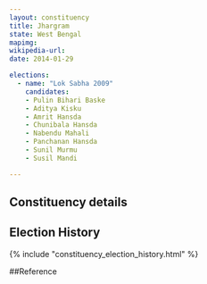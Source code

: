 ```yaml
---
layout: constituency
title: Jhargram
state: West Bengal
mapimg: 
wikipedia-url: 
date: 2014-01-29

elections: 
  - name: "Lok Sabha 2009"
    candidates: 
    - Pulin Bihari Baske 
    - Aditya Kisku 
    - Amrit Hansda 
    - Chunibala Hansda 
    - Nabendu Mahali 
    - Panchanan Hansda 
    - Sunil Murmu 
    - Susil Mandi 

---
```

## Constituency details


## Election History
{% include "constituency_election_history.html" %}

##Reference
